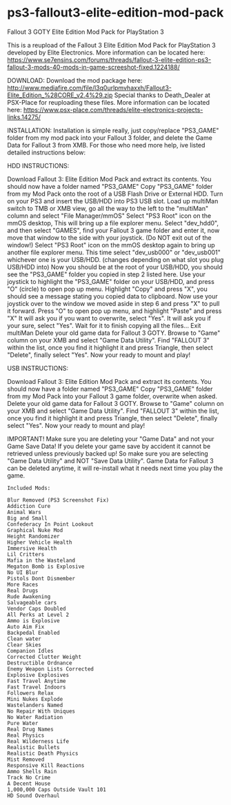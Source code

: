 # ps3-fallout3-elite-edition-mod-pack
Fallout 3 GOTY Elite Edition Mod Pack for PlayStation 3

This is a reupload of the Fallout 3 Elite Edition Mod Pack for PlayStation 3 developed by Elite Electronics. More information can be located here: https://www.se7ensins.com/forums/threads/fallout-3-elite-edition-ps3-fallout-3-mods-40-mods-in-game-screeshot-fixed.1224188/

DOWNLOAD:
Download the mod package here: http://www.mediafire.com/file/l3q0urlpmvhaxxh/Fallout3-Elite_Edition_%28CORE_v2.4%29.zip
Special thanks to Death_Dealer at PSX-Place for reuploading these files. More information can be located here: https://www.psx-place.com/threads/elite-electronics-projects-links.14275/

INSTALLATION​:
Installation is simple really, just copy/replace "PS3_GAME" folder from my mod pack into your Fallout 3 folder, and delete the Game Data for Fallout 3 from XMB. For those who need more help, ive listed detailed instructions below:

HDD INSTRUCTIONS:​

Download Fallout 3: Elite Edition Mod Pack and extract its contents. You should now have a folder named "PS3_GAME"
Copy "PS3_GAME" folder from my Mod Pack onto the root of a USB Flash Drive or External HDD.
Turn on your PS3 and insert the USB/HDD into PS3 USB slot.
Load up multiMan switch to TMB or XMB view, go all the way to the left to the "multiMan" column and select "File Manager/mmOS"
Select "PS3 Root" icon on the mmOS desktop, This will bring up a file explorer menu.
Select "dev_hdd0", and then select "GAMES", find your Fallout 3 game folder and enter it, now move that window to the side with your joystick. (Do NOT exit out of the window!)
Select "PS3 Root" icon on the mmOS desktop again to bring up another file explorer menu.
This time select "dev_usb000" or "dev_usb001" whichever one is your USB/HDD. (changes depending on what slot you plug USB/HDD into)
Now you should be at the root of your USB/HDD, you should see the "PS3_GAME" folder you copied in step 2 listed here.
Use your joystick to highlight the "PS3_GAME" folder on your USB/HDD, and press "O" (circle) to open pop up menu.
Highlight "Copy" and press "X", you should see a message stating you copied data to clipboard.
Now use your joystick over to the window we moved aside in step 6 and press "X" to pull it forward.
Press "O" to open pop up menu, and highlight "Paste" and press "X"
It will ask you if you want to overwrite, select "Yes". It will ask you if your sure, select "Yes".
Wait for it to finish copying all the files...
Exit multiMan
Delete your old game data for Fallout 3 GOTY. Browse to "Game" column on your XMB and select
"Game Data Utility". Find "FALLOUT 3" within the list, once you find it highlight it and press Triangle, then select
"Delete", finally select "Yes".
Now your ready to mount and play!


USB INSTRUCTIONS:​

Download Fallout 3: Elite Edition Mod Pack and extract its contents. You should now have a folder named "PS3_GAME"
Copy "PS3_GAME" folder from my Mod Pack into your Fallout 3 game folder, overwrite when asked.
Delete your old game data for Fallout 3 GOTY. Browse to "Game" column on your XMB and select
"Game Data Utility". Find "FALLOUT 3" within the list, once you find it highlight it and press Triangle, then select
"Delete", finally select "Yes".
Now your ready to mount and play!


IMPORTANT!​
Make sure you are deleting your "Game Data" and not your Game Save Data! If you delete your game save by accident it cannot be retrieved unless previously backed up! So make sure you are selecting "Game Data Utility" and NOT "Save Data Utility". Game Data for Fallout 3 can be deleted anytime, it will re-install what it needs next time you play 
the game. 

    Included Mods:
    
    Blur Removed (PS3 Screenshot Fix)
    Addiction Cure
    Animal Wars
    Big and Small
    Confederacy In Point Lookout
    Graphical Nuke Mod
    Height Randomizer
    Higher Vehicle Health
    Immersive Health
    Lil Critters
    Mafia in the Wasteland
    Megaton Bomb is Explosive
    No UI Blur
    Pistols Dont Dismember
    More Races
    Real Drugs
    Rude Awakening
    Salvageable cars
    Vendor Caps Doubled
    All Perks at Level 2
    Ammo is Explosive
    Auto Aim Fix
    Backpedal Enabled
    Clean water
    Clear Skies
    Companion Idles
    Corrected Clutter Weight
    Destructible Ordnance
    Enemy Weapon Lists Corrected
    Explosive Explosives
    Fast Travel Anytime
    Fast Travel Indoors
    Followers Relax
    Mini Nukes Explode
    Wastelanders Named
    No Repair With Uniques
    No Water Radiation
    Pure Water
    Real Drug Names
    Real Physics
    Real Wilderness Life
    Realistic Bullets
    Realistic Death Physics
    Mist Removed
    Responsive Kill Reactions
    Ammo Shells Rain
    Track No Crime
    A Decent House
    1,000,000 Caps Outside Vault 101
    HD Sound Overhaul
